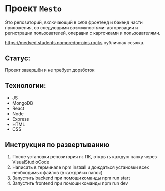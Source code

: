 # Проект `Mesto`
Это репозиторий, включающий в себя фронтенд и бэкенд части приложения, со следующими возможностями: авторизации и регистрации пользователей, операции с карточками и пользователями.

https://medved.students.nomoredomains.rocks публичная ссылка.

## Статус:
Проект завершён и не требует доработок

## Технологии:
- JS
- MongoDB
- React
- Node
- Express
- HTML
- CSS
## Инструкция по развертыванию
1. После установки репозитория на ПК, открыть каждую папку через VisualStudioCode 
2. Написать в терминале npm instsall и дождаться установки всех необходимых файлов (в каждой из папок)
3. Запустить backend при помощи команды npm run start
4. Запустить frontend при помощи команды npm run dev 
